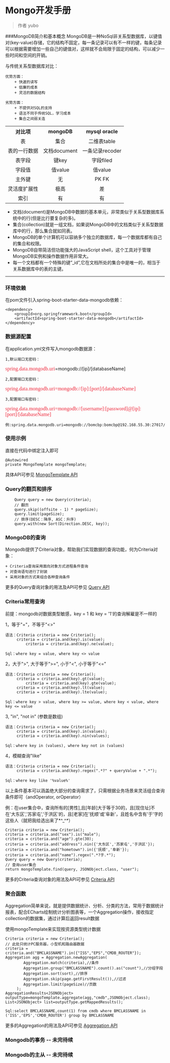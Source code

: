 # Mongo开发手册

> 作者 yubo

###MongoDB简介和基本概念
MongoDB是一种NoSql非关系型数据库，以键值对(key-value)存储，它的结构不固定，每一条记录可以有不一样的键，每条记录可以根据需要增加一些自己的键值对，这样就不会局限于固定的结构，可以减少一些时间和空间的开销。

与传统关系型数据库对比：

	优势方面：
		+ 快速的读写 
		+ 低廉的成本 
		+ 灵活的数据结构

	劣势方面：
		+ 不提供对SQL的支持
		+ 语法不同于传统SQL，学习成本
		+ 集合之间弱关连
<table style="width: 100%; border-collapse: collapse;">
  <tr>
    <th>对比项</th>
    <th>mongoDB</th>
    <th>mysql oracle</th>
  </tr>
  <tr>
    <td style="text-align:center;">表</td>
    <td style="text-align:center;">集合</td>
    <td style="text-align:center;">二维表table</td>
  </tr>
  <tr>
    <td style="text-align:center;">表的一行数据</td>
    <td style="text-align:center;">文档document</td>
    <td style="text-align:center;">一条记录recoder</td>
  </tr>
  <tr>
    <td style="text-align:center;">表字段</td>
    <td style="text-align:center;">键key</td>
    <td style="text-align:center;">字段filed</td>
  </tr>
<tr>
    <td style="text-align:center;">字段值</td>
    <td style="text-align:center;">值value</td>
    <td style="text-align:center;">值value</td>
  </tr>
<tr>
    <td style="text-align:center;">主外键</td>
    <td style="text-align:center;">无</td>
    <td style="text-align:center;">PK FK</td>
  </tr>
<tr>
    <td style="text-align:center;">灵活度扩展性</td>
    <td style="text-align:center;">极高</td>
    <td style="text-align:center;">差</td>
  </tr>
<tr>
    <td style="text-align:center;">索引</td>
    <td style="text-align:center;">有</td>
    <td style="text-align:center;">有</td>
  </tr>
</table>

- 文档(document)是MongoDB中数据的基本单元，非常类似于关系型数据库系统中的行(但是比行要复杂的多)。
- 集合(collection)就是一组文档，如果说MongoDB中的文档类似于关系型数据库中的行，那么集合就如同表。
- MongoDB的单个计算机可以容纳多个独立的数据库，每一个数据库都有自己的集合和权限。
- MongoDB自带简洁但功能强大的JavaScript shell，这个工具对于管理MongoDB实例和操作数据作用非常大。
- 每一个文档都有一个特殊的键”_id”,它在文档所处的集合中是唯一的，相当于关系数据库中的表的主键。

* * *
### 环境依赖
在pom文件引入spring-boot-starter-data-mongodb依赖：

	<dependency>
		<groupId>org.springframework.boot</groupId>
		<artifactId>spring-boot-starter-data-mongodb</artifactId>
	</dependency>

### 数据源配置
在application.yml文件写入mongodb数据源：
	
	1,默认端口无密码：
<font color=#EE2B3E size=3 face="雅黑">spring.data.mongodb.uri</font>=mongodb://[ip]/[databaseName]

	2,配置端口无密码：
<font color=#EE2B3E size=3 face="雅黑">spring.data.mongodb.uri=mongodb://[ip]:[port]/[databaseName]</font>

	3,配置端口有密码：
<font color=#EE2B3E size=3 face="雅黑">spring.data.mongodb.uri=mongodb://[username]:[password]@[ip]:[port]/[databaseName]</font>

	例:spring.data.mongodb.uri=mongodb://bomcbp:bomcbp@192.168.55.30:27017/datashare

### 使用示例
直接在代码中绑定注入即可

	@Autowired
    private MongoTemplate mongoTemplate;

具体API可参见  [MongoTemplate API](https://docs.spring.io/spring-data/mongodb/docs/current/api/org/springframework/data/mongodb/core/MongoTemplate.html)

### Query的翻页和排序
		Query query = new Query(criteria);
		// 翻页
		query.skip((offsite - 1) * pageSize);
		query.limit(pageSize);
		// 排序(DESC：降序, ASC：升序)
		query.with(new Sort(Direction.DESC, key));	
		
### MongoDB的查询
Mongodb提供了Criteria对象，帮助我们实现数据的查询功能，何为Criteria对象：

	+ Criteria查询采用面向对象方式进程条件查询
	+ 对查询语句进行了封装
	+ 采用对象的方式来组合各种查询条件


更多的Query查询对象的用法及API可参见 [Query API](https://docs.spring.io/spring-data/mongodb/docs/current/api/org/springframework/data/mongodb/core/query/Query.html)

### Criteria常用查询
前提：mongodb对数据类型敏感，key = 1 和 key = '1'的查询解雇是不一样的

1，等于"="，不等于"<>"

	语法：Criteria criteria = new Criteria();
	     criteria = criteria.and(key).is(value);
             criteria = criteria.and(key).ne(value); 

	Sql：where key = value, where key <> value

2，大于">", 大于等于">=", 小于"<", 小于等于"<="

	语法：Criteria criteria = new Criteria();
	     criteria = criteria.and(key).gt(value);
             criteria = criteria.and(key).gte(value);
	     criteria = criteria.and(key).lt(value);
	     criteria = criteria.and(key).lte(value); 

	Sql：where key > value, where key >= value, where key < value, where key <= value

3, "in", "not in" (参数是数组)

	语法：Criteria criteria = new Criteria();
	     criteria = criteria.and(key).in(values);
	     criteria = criteria.and(key).nin(values); 

	Sql：where key in (values), where key not in (values)

4，模糊查询"like"

	语法：Criteria criteria = new Criteria();
	     criteria = criteria.and(key).regex(".*?" + queryValue + ".*");

	Sql：where key like '%value%'

以上条件基本可以涵盖绝大部分的查询需求了，只需根据业务场景来灵活组合查询条件即可（andOperator, orOperator）

例：在user集合中，查询所有的[男性],且[年龄]大于等于30的，且[现住址]不在'大东区','苏家屯','于洪区'的，且[老家]在'抚顺'或'阜新'，且姓名中含有'于'字的这些人（就把我给选出来了*^_^*）
	
	Criteria criteria = new Criteria();
 	criteria = criteria.and("sex").is("male"); 
	criteria = criteria.and("age").gte(30);
	criteria = criteria.and("address").nin({'大东区','苏家屯','于洪区'});
	criteria = criteria.and("hometown").in({'抚顺','阜新'});
	criteria = criteria.and("name").regex(".*?于.*");
    Query query = new Query(criteria);
	// 查询user集合
	return mongoTemplate.find(query, JSONObject.class, "user");  

更多的Criteria查询对象的用法及API可参见 [Criteria API](https://docs.spring.io/spring-data/mongodb/docs/current/api/org/springframework/data/mongodb/core/query/Criteria.html)

### 聚合函数
Aggregation简单来说，就是提供数据统计、分析、分类的方法，常用于数据统计报表，配合ECharts绘制统计分析图表等，一个Aggregation操作，接收指定collection的数据集，通过计算后返回result数据

使用mongoTemplate来实现按资源类型统计数据

	Criteria criteria = new Criteria();
	// 此处只统计PC服务器，小型机和路由器数据
 	criteria = criteria.and("BMCLASSNAME").in({"ISS","EPS","CMDB_ROUTER"}); 
	Aggregation agg = Aggregation.newAggregation(    
            Aggregation.match(criteria),//条件  
            Aggregation.group("BMCLASSNAME").count().as("count"),//分组字段    
            Aggregation.sort(sort),//排序  
            Aggregation.skip(page.getFirstResult()),//过滤  
            Aggregation.limit(pageSize)//页数  
         );    
    AggregationResults<JSONObject> outputType=mongoTemplate.aggregate(agg,"cmdb",JSONObject.class);    
    List<JSONObject> list=outputType.getMappedResults();
	
	Sql:select BMCLASSNAME,count(1) from cmdb where BMCLASSNAME in ('ISS','EPS','CMDB_ROUTER') group by BMCLASSNAME

更多的Aggregation的用法及API可参见 [Aggregation API](https://www.baeldung.com/spring-data-mongodb-projections-aggregations)

### Mongodb的事务 -- 未完待续
### Mongodb的主从 -- 未完待续
